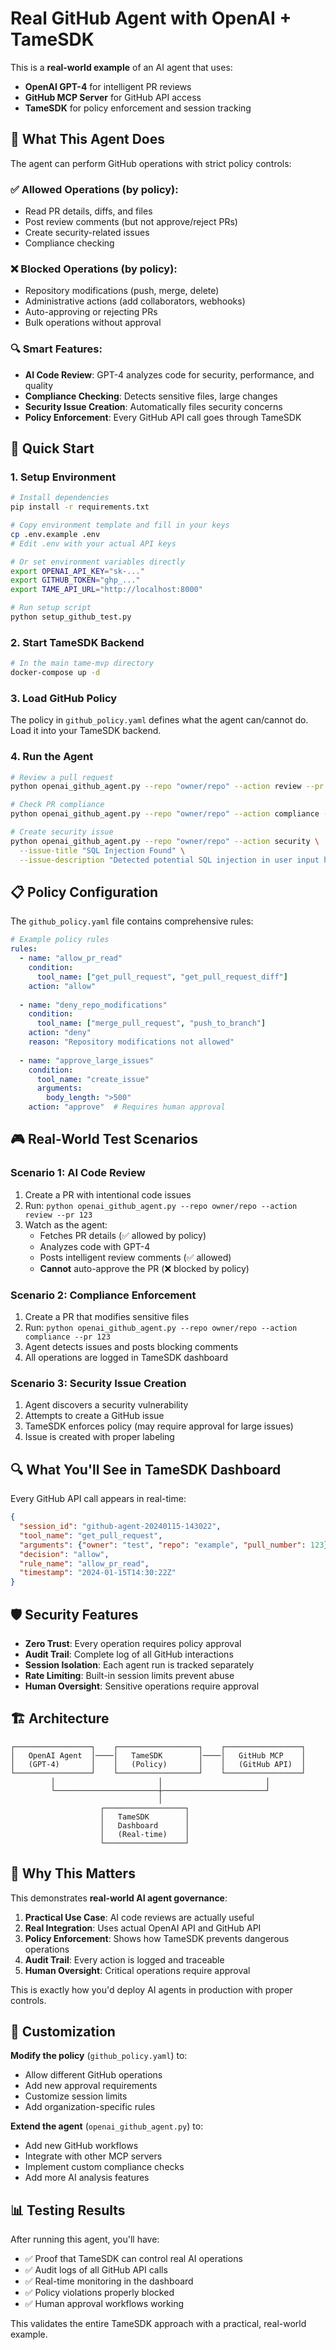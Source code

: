 # Real GitHub Agent with OpenAI + TameSDK

This is a **real-world example** of an AI agent that uses:
- **OpenAI GPT-4** for intelligent PR reviews
- **GitHub MCP Server** for GitHub API access
- **TameSDK** for policy enforcement and session tracking

## 🎯 What This Agent Does

The agent can perform GitHub operations with strict policy controls:

### ✅ **Allowed Operations** (by policy):
- Read PR details, diffs, and files
- Post review comments (but not approve/reject PRs)
- Create security-related issues
- Compliance checking

### ❌ **Blocked Operations** (by policy):
- Repository modifications (push, merge, delete)
- Administrative actions (add collaborators, webhooks)
- Auto-approving or rejecting PRs
- Bulk operations without approval

### 🔍 **Smart Features**:
- **AI Code Review**: GPT-4 analyzes code for security, performance, and quality
- **Compliance Checking**: Detects sensitive files, large changes
- **Security Issue Creation**: Automatically files security concerns
- **Policy Enforcement**: Every GitHub API call goes through TameSDK

## 🚀 Quick Start

### 1. **Setup Environment**
```bash
# Install dependencies
pip install -r requirements.txt

# Copy environment template and fill in your keys
cp .env.example .env
# Edit .env with your actual API keys

# Or set environment variables directly
export OPENAI_API_KEY="sk-..."
export GITHUB_TOKEN="ghp_..."
export TAME_API_URL="http://localhost:8000"

# Run setup script
python setup_github_test.py
```

### 2. **Start TameSDK Backend**
```bash
# In the main tame-mvp directory
docker-compose up -d
```

### 3. **Load GitHub Policy**
The policy in `github_policy.yaml` defines what the agent can/cannot do. Load it into your TameSDK backend.

### 4. **Run the Agent**
```bash
# Review a pull request
python openai_github_agent.py --repo "owner/repo" --action review --pr 123

# Check PR compliance
python openai_github_agent.py --repo "owner/repo" --action compliance --pr 123

# Create security issue
python openai_github_agent.py --repo "owner/repo" --action security \
  --issue-title "SQL Injection Found" \
  --issue-description "Detected potential SQL injection in user input handling"
```

## 📋 Policy Configuration

The `github_policy.yaml` file contains comprehensive rules:

```yaml
# Example policy rules
rules:
  - name: "allow_pr_read"
    condition:
      tool_name: ["get_pull_request", "get_pull_request_diff"]
    action: "allow"
    
  - name: "deny_repo_modifications" 
    condition:
      tool_name: ["merge_pull_request", "push_to_branch"]
    action: "deny"
    reason: "Repository modifications not allowed"
    
  - name: "approve_large_issues"
    condition:
      tool_name: "create_issue"
      arguments:
        body_length: ">500"
    action: "approve"  # Requires human approval
```

## 🎮 Real-World Test Scenarios

### **Scenario 1: AI Code Review**
1. Create a PR with intentional code issues
2. Run: `python openai_github_agent.py --repo owner/repo --action review --pr 123`
3. Watch as the agent:
   - Fetches PR details (✅ allowed by policy)
   - Analyzes code with GPT-4
   - Posts intelligent review comments (✅ allowed)
   - **Cannot** auto-approve the PR (❌ blocked by policy)

### **Scenario 2: Compliance Enforcement**
1. Create a PR that modifies sensitive files
2. Run: `python openai_github_agent.py --repo owner/repo --action compliance --pr 123`
3. Agent detects issues and posts blocking comments
4. All operations are logged in TameSDK dashboard

### **Scenario 3: Security Issue Creation**
1. Agent discovers a security vulnerability
2. Attempts to create a GitHub issue
3. TameSDK enforces policy (may require approval for large issues)
4. Issue is created with proper labeling

## 🔍 What You'll See in TameSDK Dashboard

Every GitHub API call appears in real-time:

```json
{
  "session_id": "github-agent-20240115-143022",
  "tool_name": "get_pull_request",
  "arguments": {"owner": "test", "repo": "example", "pull_number": 123},
  "decision": "allow",
  "rule_name": "allow_pr_read",
  "timestamp": "2024-01-15T14:30:22Z"
}
```

## 🛡️ Security Features

- **Zero Trust**: Every operation requires policy approval
- **Audit Trail**: Complete log of all GitHub interactions
- **Session Isolation**: Each agent run is tracked separately
- **Rate Limiting**: Built-in session limits prevent abuse
- **Human Oversight**: Sensitive operations require approval

## 🏗️ Architecture

```
┌─────────────────┐    ┌──────────────────┐    ┌─────────────────┐
│   OpenAI Agent  │────│   TameSDK        │────│   GitHub MCP    │
│   (GPT-4)       │    │   (Policy)       │    │   (GitHub API)  │
└─────────────────┘    └──────────────────┘    └─────────────────┘
         │                       │                       │
         └───────────────────────┼───────────────────────┘
                                 │
                    ┌──────────────────┐
                    │   TameSDK        │
                    │   Dashboard      │
                    │   (Real-time)    │
                    └──────────────────┘
```

## 🎯 Why This Matters

This demonstrates **real-world AI agent governance**:

1. **Practical Use Case**: AI code reviews are actually useful
2. **Real Integration**: Uses actual OpenAI API and GitHub API
3. **Policy Enforcement**: Shows how TameSDK prevents dangerous operations
4. **Audit Trail**: Every action is logged and traceable
5. **Human Oversight**: Critical operations require approval

This is exactly how you'd deploy AI agents in production with proper controls.

## 🔧 Customization

**Modify the policy** (`github_policy.yaml`) to:
- Allow different GitHub operations
- Add new approval requirements
- Customize session limits
- Add organization-specific rules

**Extend the agent** (`openai_github_agent.py`) to:
- Add new GitHub workflows
- Integrate with other MCP servers
- Implement custom compliance checks
- Add more AI analysis features

## 📊 Testing Results

After running this agent, you'll have:
- ✅ Proof that TameSDK can control real AI operations
- ✅ Audit logs of all GitHub API calls
- ✅ Real-time monitoring in the dashboard
- ✅ Policy violations properly blocked
- ✅ Human approval workflows working

This validates the entire TameSDK approach with a practical, real-world example.